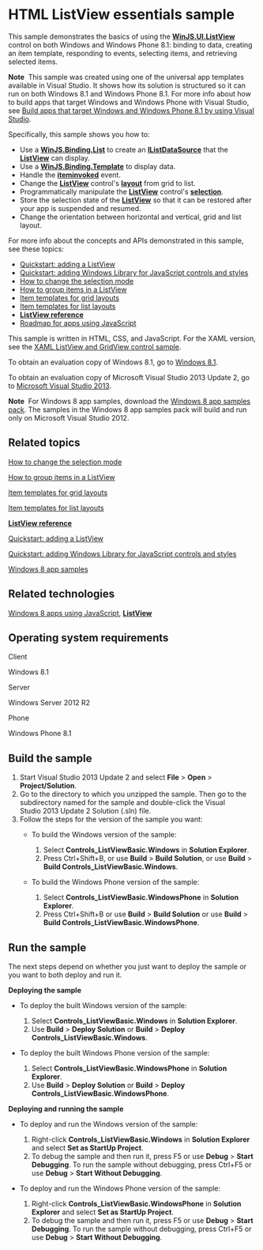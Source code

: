HTML ListView essentials sample
===============================

This sample demonstrates the basics of using the [**WinJS.UI.ListView**](http://msdn.microsoft.com/library/windows/apps/br211837) control on both Windows and Windows Phone 8.1: binding to data, creating an item template, responding to events, selecting items, and retrieving selected items.

**Note**  This sample was created using one of the universal app templates available in Visual Studio. It shows how its solution is structured so it can run on both Windows 8.1 and Windows Phone 8.1. For more info about how to build apps that target Windows and Windows Phone with Visual Studio, see [Build apps that target Windows and Windows Phone 8.1 by using Visual Studio](http://msdn.microsoft.com/library/windows/apps/dn609832).

Specifically, this sample shows you how to:

-   Use a [**WinJS.Binding.List**](http://msdn.microsoft.com/library/windows/apps/hh700774) to create an [**IListDataSource**](http://msdn.microsoft.com/library/windows/apps/br211786) that the [**ListView**](http://msdn.microsoft.com/library/windows/apps/br211837) can display.
-   Use a [**WinJS.Binding.Template**](http://msdn.microsoft.com/library/windows/apps/br229723) to display data.
-   Handle the [**iteminvoked**](http://msdn.microsoft.com/library/windows/apps/br211827) event.
-   Change the [**ListView**](http://msdn.microsoft.com/library/windows/apps/br211837) control's [**layout**](http://msdn.microsoft.com/library/windows/apps/br211833) from grid to list.
-   Programmatically manipulate the [**ListView**](http://msdn.microsoft.com/library/windows/apps/br211837) control's [**selection**](http://msdn.microsoft.com/library/windows/apps/br211852).
-   Store the selection state of the [**ListView**](http://msdn.microsoft.com/library/windows/apps/br211837) so that it can be restored after your app is suspended and resumed.
-   Change the orientation between horizontal and vertical, grid and list layout.

For more info about the concepts and APIs demonstrated in this sample, see these topics:

-   [Quickstart: adding a ListView](http://msdn.microsoft.com/library/windows/apps/hh465496)
-   [Quickstart: adding Windows Library for JavaScript controls and styles](http://msdn.microsoft.com/library/windows/apps/hh465493)
-   [How to change the selection mode](http://msdn.microsoft.com/library/windows/apps/hh465449)
-   [How to group items in a ListView](http://msdn.microsoft.com/library/windows/apps/hh465464)
-   [Item templates for grid layouts](http://msdn.microsoft.com/library/windows/apps/hh465463)
-   [Item templates for list layouts](http://msdn.microsoft.com/library/windows/apps/hh465478)
-   [**ListView reference**](http://msdn.microsoft.com/library/windows/apps/br211837)
-   [Roadmap for apps using JavaScript](http://msdn.microsoft.com/library/windows/apps/hh465037)

This sample is written in HTML, CSS, and JavaScript. For the XAML version, see the [XAML ListView and GridView control sample](http://go.microsoft.com/fwlink/p/?linkid=242397).

To obtain an evaluation copy of Windows 8.1, go to [Windows 8.1](http://go.microsoft.com/fwlink/p/?linkid=301696).

To obtain an evaluation copy of Microsoft Visual Studio 2013 Update 2, go to [Microsoft Visual Studio 2013](http://go.microsoft.com/fwlink/p/?linkid=301697).

**Note**  For Windows 8 app samples, download the [Windows 8 app samples pack](http://go.microsoft.com/fwlink/p/?LinkId=301698). The samples in the Windows 8 app samples pack will build and run only on Microsoft Visual Studio 2012.

Related topics
--------------

[How to change the selection mode](http://msdn.microsoft.com/library/windows/apps/hh465449)

[How to group items in a ListView](http://msdn.microsoft.com/library/windows/apps/hh465464)

[Item templates for grid layouts](http://msdn.microsoft.com/library/windows/apps/hh465463)

[Item templates for list layouts](http://msdn.microsoft.com/library/windows/apps/hh465478)

[**ListView reference**](http://msdn.microsoft.com/library/windows/apps/br211837)

[Quickstart: adding a ListView](http://msdn.microsoft.com/library/windows/apps/hh465496)

[Quickstart: adding Windows Library for JavaScript controls and styles](http://msdn.microsoft.com/library/windows/apps/hh465493)

[Windows 8 app samples](http://go.microsoft.com/fwlink/p/?LinkID=227694)

Related technologies
--------------------

[Windows 8 apps using JavaScript](http://msdn.microsoft.com/library/windows/apps/br211385), [**ListView**](http://msdn.microsoft.com/library/windows/apps/br211837)

Operating system requirements
-----------------------------

Client

Windows 8.1

Server

Windows Server 2012 R2

Phone

Windows Phone 8.1

Build the sample
----------------

1.  Start Visual Studio 2013 Update 2 and select **File** \> **Open** \> **Project/Solution**.
2.  Go to the directory to which you unzipped the sample. Then go to the subdirectory named for the sample and double-click the Visual Studio 2013 Update 2 Solution (.sln) file.
3.  Follow the steps for the version of the sample you want:
    -   To build the Windows version of the sample:

        1.  Select **Controls\_ListViewBasic.Windows** in **Solution Explorer**.
        2.  Press Ctrl+Shift+B, or use **Build** \> **Build Solution**, or use **Build** \> **Build Controls\_ListViewBasic.Windows**.
    -   To build the Windows Phone version of the sample:

        1.  Select **Controls\_ListViewBasic.WindowsPhone** in **Solution Explorer**.
        2.  Press Ctrl+Shift+B or use **Build** \> **Build Solution** or use **Build** \> **Build Controls\_ListViewBasic.WindowsPhone**.

Run the sample
--------------

The next steps depend on whether you just want to deploy the sample or you want to both deploy and run it.

**Deploying the sample**

-   To deploy the built Windows version of the sample:

    1.  Select **Controls\_ListViewBasic.Windows** in **Solution Explorer**.
    2.  Use **Build** \> **Deploy Solution** or **Build** \> **Deploy Controls\_ListViewBasic.Windows**.
-   To deploy the built Windows Phone version of the sample:

    1.  Select **Controls\_ListViewBasic.WindowsPhone** in **Solution Explorer**.
    2.  Use **Build** \> **Deploy Solution** or **Build** \> **Deploy Controls\_ListViewBasic.WindowsPhone**.

**Deploying and running the sample**

-   To deploy and run the Windows version of the sample:

    1.  Right-click **Controls\_ListViewBasic.Windows** in **Solution Explorer** and select **Set as StartUp Project**.
    2.  To debug the sample and then run it, press F5 or use **Debug** \> **Start Debugging**. To run the sample without debugging, press Ctrl+F5 or use **Debug** \> **Start Without Debugging**.
-   To deploy and run the Windows Phone version of the sample:

    1.  Right-click **Controls\_ListViewBasic.WindowsPhone** in **Solution Explorer** and select **Set as StartUp Project**.
    2.  To debug the sample and then run it, press F5 or use **Debug** \> **Start Debugging**. To run the sample without debugging, press Ctrl+F5 or use **Debug** \> **Start Without Debugging**.

